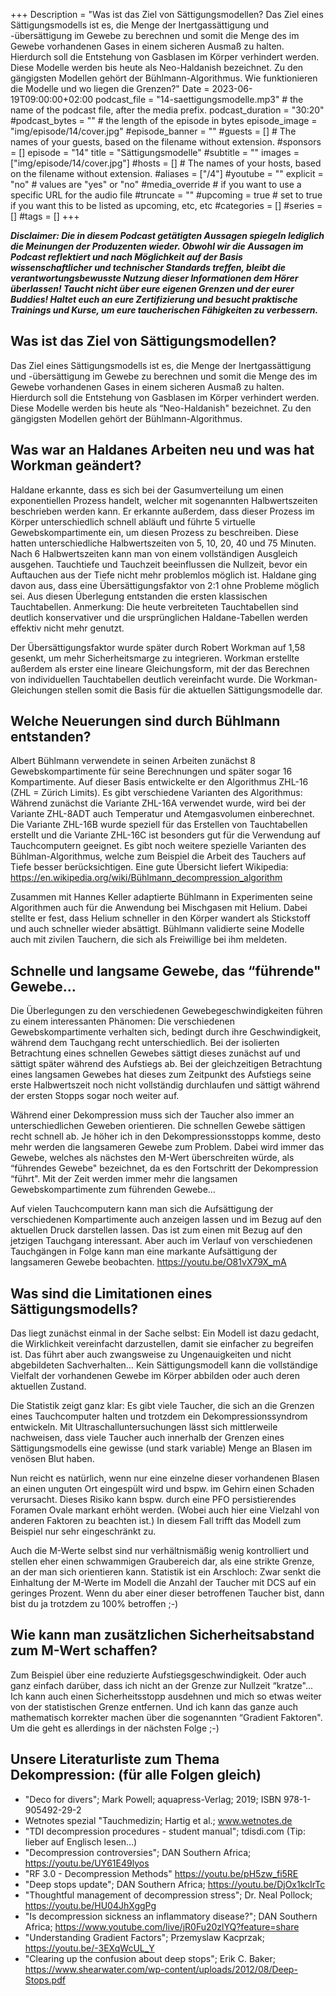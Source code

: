 +++
Description = "Was ist das Ziel von Sättigungsmodellen? Das Ziel eines Sättigungsmodells ist es, die Menge der Inertgassättigung und -übersättigung im Gewebe zu berechnen und somit die Menge des im Gewebe vorhandenen Gases in einem sicheren Ausmaß zu halten. Hierdurch soll die Entstehung von Gasblasen im Körper verhindert werden. Diese Modelle werden bis heute als Neo-Haldanish bezeichnet. Zu den gängigsten Modellen gehört der Bühlmann-Algorithmus. Wie funktionieren die Modelle und wo liegen die Grenzen?"
Date = 2023-06-19T09:00:00+02:00
podcast_file = "14-saettigungsmodelle.mp3" # the name of the podcast file, after the media prefix.
podcast_duration = "30:20"
#podcast_bytes = "" # the length of the episode in bytes
episode_image = "img/episode/14/cover.jpg"
#episode_banner = ""
#guests = [] # The names of your guests, based on the filename without extension.
#sponsors = []
episode = "14"
title = "Sättigungsmodelle"
#subtitle = ""
images = ["img/episode/14/cover.jpg"]
#hosts = [] # The names of your hosts, based on the filename without extension.
#aliases = ["/4"]
#youtube = ""
explicit = "no" # values are "yes" or "no"
#media_override # if you want to use a specific URL for the audio file
#truncate = ""
#upcoming = true # set to true if you want this to be listed as upcoming, etc, etc
#categories = []
#series = []
#tags = []
+++

<style>
img {
max-width: 80%;
max-height: 400px;
}
</style>

**_Disclaimer: Die in diesem Podcast getätigten Aussagen spiegeln lediglich die Meinungen der Produzenten wieder. Obwohl wir die Aussagen im Podcast reflektiert und nach Möglichkeit auf der Basis wissenschaftlicher und technischer Standards treffen, bleibt die verantwortungsbewusste Nutzung dieser Informationen dem Hörer überlassen! Taucht nicht über eure eigenen Grenzen und der eurer Buddies! Haltet euch an eure Zertifizierung und besucht praktische Trainings und Kurse, um eure taucherischen Fähigkeiten zu verbessern._**

## Was ist das Ziel von Sättigungsmodellen?

Das Ziel eines Sättigungsmodells ist es, die Menge der Inertgassättigung und -übersättigung im Gewebe zu berechnen und somit die Menge des im Gewebe vorhandenen Gases in einem sicheren Ausmaß zu halten. Hierdurch soll die Entstehung von Gasblasen im Körper verhindert werden. 
Diese Modelle werden bis heute als “Neo-Haldanish" bezeichnet.
Zu den gängigsten Modellen gehört der Bühlmann-Algorithmus.

## Was war an Haldanes Arbeiten neu und was hat Workman geändert?

Haldane erkannte, dass es sich bei der Gasumverteilung um einen exponentiellen Prozess handelt, welcher mit sogenannten Halbwertszeiten beschrieben werden kann.
Er erkannte außerdem, dass dieser Prozess im Körper unterschiedlich schnell abläuft und führte 5 virtuelle Gewebskompartimente ein, um diesen Prozess zu beschreiben. Diese hatten unterschiedliche Halbwertszeiten von 5, 10, 20, 40 und 75 Minuten. Nach 6 Halbwertszeiten kann man von einem vollständigen Ausgleich ausgehen.
Tauchtiefe und Tauchzeit beeinflussen die Nullzeit, bevor ein Auftauchen aus der Tiefe nicht mehr problemlos möglich ist.
Haldane ging davon aus, dass eine Übersättigungsfaktor von 2:1 ohne Probleme möglich sei. Aus diesen Überlegung entstanden die ersten klassischen Tauchtabellen. Anmerkung: Die heute verbreiteten Tauchtabellen sind deutlich konservativer und die ursprünglichen Haldane-Tabellen werden effektiv nicht mehr genutzt.

Der Übersättigungsfaktor wurde später durch Robert Workman auf 1,58 gesenkt, um mehr Sicherheitsmarge zu integrieren. Workman erstellte außerdem als erster eine lineare Gleichungsform, mit der das Berechnen von individuellen Tauchtabellen deutlich vereinfacht wurde.
Die Workman-Gleichungen stellen somit die Basis für die aktuellen Sättigungsmodelle dar.

## Welche Neuerungen sind durch Bühlmann entstanden? 

Albert Bühlmann verwendete in seinen Arbeiten zunächst 8 Gewebskompartimente für seine Berechnungen und später sogar 16 Kompartimente. Auf dieser Basis entwickelte er den Algorithmus ZHL-16 (ZHL = Zürich Limits). Es gibt verschiedene Varianten des Algorithmus: Während zunächst die Variante ZHL-16A verwendet wurde, wird bei der Variante ZHL-8ADT auch Temperatur und Atemgasvolumen einberechnet. Die Variante ZHL-16B wurde speziell für das Erstellen von Tauchtabellen erstellt und die Variante ZHL-16C ist besonders gut für die Verwendung auf Tauchcomputern geeignet. 
Es gibt noch weitere spezielle Varianten des Bühlman-Algorithmus, welche zum Beispiel die Arbeit des Tauchers auf Tiefe besser berücksichtigen.
Eine gute Übersicht liefert Wikipedia:
https://en.wikipedia.org/wiki/Bühlmann_decompression_algorithm

Zusammen mit Hannes Keller adaptierte Bühlmann in Experimenten seine Algorithmen auch für die Anwendung bei Mischgasen mit Helium.
Dabei stellte er fest, dass Helium schneller in den Körper wandert als Stickstoff und auch schneller wieder absättigt.
Bühlmann validierte seine Modelle auch mit zivilen Tauchern, die sich als Freiwillige bei ihm meldeten.

## Schnelle und langsame Gewebe, das “führende" Gewebe…

Die Überlegungen zu den verschiedenen Gewebegeschwindigkeiten führen zu einem interessanten Phänomen: Die verschiedenen Gewebskompartimente verhalten sich, bedingt durch ihre Geschwindigkeit, während dem Tauchgang recht unterschiedlich.
Bei der isolierten Betrachtung eines schnellen Gewebes sättigt dieses zunächst auf und sättigt später während des Aufstiegs ab.
Bei der gleichzeitigen Betrachtung eines langsamen Gewebes hat dieses zum Zeitpunkt des Aufstiegs seine erste Halbwertszeit noch nicht vollständig durchlaufen und sättigt während der ersten Stopps sogar noch weiter auf.

Während einer Dekompression muss sich der Taucher also immer an unterschiedlichen Geweben orientieren. Die schnellen Gewebe sättigen recht schnell ab. Je höher ich in den Dekompressionsstopps komme, desto mehr werden die langsameren Gewebe zum Problem. Dabei wird immer das Gewebe, welches als nächstes den M-Wert überschreiten würde, als “führendes Gewebe" bezeichnet, da es den Fortschritt der Dekompression “führt".
Mit der Zeit werden immer mehr die langsamen Gewebskompartimente zum führenden Gewebe…

Auf vielen Tauchcomputern kann man sich die Aufsättigung der verschiedenen Kompartimente auch anzeigen lassen und im Bezug auf den aktuellen Druck darstellen lassen. Das ist zum einen mit Bezug auf den jetzigen Tauchgang interessant. Aber auch im Verlauf von verschiedenen Tauchgängen in Folge kann man eine markante Aufsättigung der langsameren Gewebe beobachten.
https://youtu.be/O81vX79X_mA

## Was sind die Limitationen eines Sättigungsmodells?

Das liegt zunächst einmal in der Sache selbst: Ein Modell ist dazu gedacht, die Wirklichkeit vereinfacht darzustellen, damit sie einfacher zu begreifen ist. Das führt aber auch zwangsweise zu Ungenauigkeiten und nicht abgebildeten Sachverhalten…
Kein Sättigungsmodell kann die vollständige Vielfalt der vorhandenen Gewebe im Körper abbilden oder auch deren aktuellen Zustand.

Die Statistik zeigt ganz klar: Es gibt viele Taucher, die sich an die Grenzen eines Tauchcomputer halten und trotzdem ein Dekompressionssyndrom entwickeln. 
Mit Ultraschalluntersuchungen lässt sich mittlerweile nachweisen, dass viele Taucher auch innerhalb der Grenzen eines Sättigungsmodells eine gewisse (und stark variable) Menge an Blasen im venösen Blut haben. 

Nun reicht es natürlich, wenn nur eine einzelne dieser vorhandenen Blasen an einen unguten Ort eingespült wird und bspw. im Gehirn einen Schaden verursacht.
Dieses Risiko kann bspw. durch eine PFO persistierendes Foramen Ovale markant erhöht werden. (Wobei auch hier eine Vielzahl von anderen Faktoren zu beachten ist.) In diesem Fall trifft das Modell zum Beispiel nur sehr eingeschränkt zu.

Auch die M-Werte selbst sind nur verhältnismäßig wenig kontrolliert und stellen eher einen schwammigen Graubereich dar, als eine strikte Grenze, an der man sich orientieren kann. Statistik ist ein Arschloch: Zwar senkt die Einhaltung der M-Werte im Modell die Anzahl der Taucher mit DCS auf ein geringes Prozent. Wenn du aber einer dieser betroffenen Taucher bist, dann bist du ja trotzdem zu 100% betroffen ;-) 

## Wie kann man zusätzlichen Sicherheitsabstand zum M-Wert schaffen?

Zum Beispiel über eine reduzierte Aufstiegsgeschwindigkeit. Oder auch ganz einfach darüber, dass ich nicht an der Grenze zur Nullzeit “kratze"...
Ich kann auch einen Sicherheitsstopp ausdehnen und mich so etwas weiter von der statistischen Grenze entfernen. 
Und ich kann das ganze auch mathematisch korrekter machen über die sogenannten “Gradient Faktoren". Um die geht es allerdings in der nächsten Folge ;-) 

## Unsere Literaturliste zum Thema Dekompression: (für alle Folgen gleich)

- "Deco for divers"; Mark Powell; aquapress-Verlag; 2019; ISBN 978-1-905492-29-2
- Wetnotes spezial "Tauchmedizin; Hartig et al.; www.wetnotes.de
- "TDI decompression procedures - student manual"; tdisdi.com (Tip: lieber auf Englisch lesen…)
- "Decompression controversies"; DAN Southern Africa; https://youtu.be/UY61E49lyos
- "RF 3.0 - Decompression Methods" https://youtu.be/pH5zw_fi5RE
- "Deep stops update"; DAN Southern Africa; https://youtu.be/DjOx1kcIrTc
- "Thoughtful management of decompression stress"; Dr. Neal Pollock; https://youtu.be/HU04JhXggPg
- "Is decompression sickness an inflammatory disease?"; DAN Southern Africa; https://www.youtube.com/live/jR0Fu20zlYQ?feature=share
- "Understanding Gradient Factors"; Przemyslaw Kacprzak; https://youtu.be/-3EXqWcUL_Y
- "Clearing up the confusion about deep stops"; Erik C. Baker; https://www.shearwater.com/wp-content/uploads/2012/08/Deep-Stops.pdf
